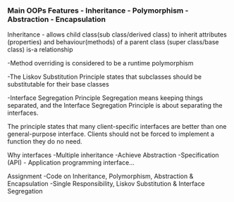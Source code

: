 ### Main OOPs Features - Inheritance - Polymorphism - Abstraction - Encapsulation

Inheritance - allows child class(sub class/derived class) to inherit attributes (properties) and behaviour(methods) of a parent class (super class/base class) is-a relationship

-Method overriding is considered to be a runtime polymorphism

-The Liskov Substitution Principle states that subclasses should be substitutable for their base classes

-Interface Segregation Principle Segregation means keeping things separated, and the Interface Segregation Principle is about separating the interfaces.

The principle states that many client-specific interfaces are better than one general-purpose interface. Clients should not be forced to implement a function they do no need.

Why interfaces -Multiple inheritance -Achieve Abstraction -Specification (API) - Application programming interface...

Assignment -Code on Inheritance, Polymorphism, Abstraction & Encapsulation -Single Responsibility, Liskov Substitution & Interface Segregation